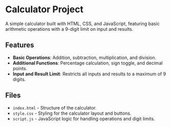 # Calculator Project

A simple calculator built with HTML, CSS, and JavaScript, featuring basic arithmetic operations with a 9-digit limit on input and results.

## Features
- **Basic Operations**: Addition, subtraction, multiplication, and division.
- **Additional Functions**: Percentage calculation, sign toggle, and decimal points.
- **Input and Result Limit**: Restricts all inputs and results to a maximum of 9 digits.

## Files
- `index.html` - Structure of the calculator.
- `style.css` - Styling for the calculator layout and buttons.
- `script.js` - JavaScript logic for handling operations and digit limits.
